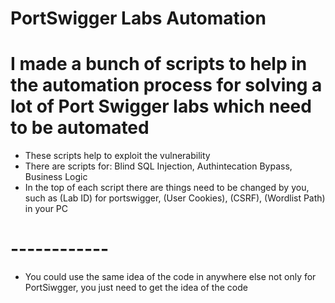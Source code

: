 # PortSwigger Labs Automation
# I made a bunch of scripts to help in the automation process for solving a lot of Port Swigger labs which need to be automated
- These scripts help to exploit the vulnerability
- There are scripts for: Blind SQL Injection, Authintecation Bypass, Business Logic
- In the top of each script there are things need to be changed by you, such as (Lab ID) for portswigger, (User Cookies), (CSRF), (Wordlist Path) in your PC
# ------------
- You could use the same idea of the code in anywhere else not only for PortSiwgger, you just need to get the idea of the code
